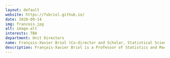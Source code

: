 ```yaml
---
layout: default
website: https://fxbriol.github.io/
date: 2020-09-14
img: francois.jpg
alt: image-alt
interests: TBA
department: Unit Directors
name: François-Xavier Briol (Co-director and Scholar, Statistical Science)
description: François-Xavier Briol is a Professor of Statistics and Machine Learning within UCL Statistical Science, where he leads the "Fundamentals of Statistical Machine Learning" (https://fsml-ucl.github.io) research group. His research focuses on building statistical and machine learning methods which enable the use of large-scale models in the physical, environmental and engineering sciences.
---
```

